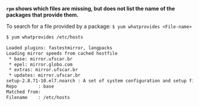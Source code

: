 **`rpm` shows which files are missing, but does not list the name of the packages that provide them.**

To search for a file provided by a package:
`$ yum whatprovides <File-name>`

```Bash
$ yum whatprovides /etc/hosts

Loaded plugins: fastestmirror, langpacks
Loading mirror speeds from cached hostfile
 * base: mirror.ufscar.br
 * epel: mirror.globo.com
 * extras: mirror.ufscar.br
 * updates: mirror.ufscar.br
setup-2.8.71-10.el7.noarch : A set of system configuration and setup files
Repo        : base
Matched from:
Filename    : /etc/hosts
```